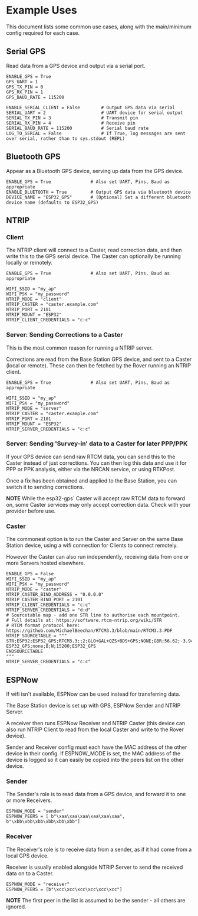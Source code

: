 # Example Uses

This document lists some common use cases, along with the main/minimum config required for each case.

## Serial GPS

Read data from a GPS device and output via a serial port.

```
ENABLE_GPS = True
GPS_UART = 1
GPS_TX_PIN = 0
GPS_RX_PIN = 1
GPS_BAUD_RATE = 115200

ENABLE_SERIAL_CLIENT = False        # Output GPS data via serial
SERIAL_UART = 2                     # UART device for serial output
SERIAL_TX_PIN = 3                   # Transmit pin
SERIAL_RX_PIN = 4                   # Receive pin
SERIAL_BAUD_RATE = 115200           # Serial baud rate
LOG_TO_SERIAL = False               # If True, log messages are sent over serial, rather than to sys.stdout (REPL)
```

## Bluetooth GPS

Appear as a Bluetooth GPS device, serving up data from the GPS device.

```
ENABLE_GPS = True               # Also set UART, Pins, Baud as appropriate
ENABLE_BLUETOOTH = True         # Output GPS data via bluetooth device
DEVICE_NAME = "ESP32_GPS"       # (Optional) Set a different bluetooth device name (defaults to ESP32_GPS)
```


## NTRIP

### Client

The NTRIP client will connect to a Caster, read correction data, and then write this to the GPS serial device. The Caster can optionally be running locally or remotely.


```
ENABLE_GPS = True               # Also set UART, Pins, Baud as appropriate

WIFI_SSID = "my_ap"
WIFI_PSK = "my_password"
NTRIP_MODE = "client"
NTRIP_CASTER = "caster.example.com"
NTRIP_PORT = 2101
NTRIP_MOUNT = "ESP32"
NTRIP_CLIENT_CREDENTIALS = "c:c"
```

### Server: Sending Corrections to a Caster

This is the most common reason for running a NTRIP server.

Corrections are read from the Base Station GPS device, and sent to a Caster (local or remote). These can then be fetched by the Rover running an NTRIP client.


```
ENABLE_GPS = True               # Also set UART, Pins, Baud as appropriate

WIFI_SSID = "my_ap"
WIFI_PSK = "my_password"
NTRIP_MODE = "server"
NTRIP_CASTER = "caster.example.com"
NTRIP_PORT = 2101
NTRIP_MOUNT = "ESP32"
NTRIP_SERVER_CREDENTIALS = "c:c"
```

### Server: Sending 'Survey-in' data to a Caster for later PPP/PPK

If your GPS device can send raw RTCM data, you can send this to the Caster instead of just corrections. You can then log this data and use it for PPP or PPK analysis, either via the NRCAN service, or using RTKPost.

Once a fix has been obtained and applied to the Base Station, you can switch it to sending corrections.

**NOTE** While the esp32-gps` Caster will accept raw RTCM data to forward on, some Caster services may only accept correction data. Check with your provider before use.


### Caster

The commonest option is to run the Caster and Server on the same Base Station device, using a wifi connection for Clients to connect remotely.

However the Caster can also run independently, receiving data from one or more Servers hosted elsewhere.

```
ENABLE_GPS = False
WIFI_SSID = "my_ap"
WIFI_PSK = "my_password"
NTRIP_MODE = "caster"
NTRIP_CASTER_BIND_ADDRESS = "0.0.0.0"
NTRIP_CASTER_BIND_PORT = 2101
NTRIP_CLIENT_CREDENTIALS = "c:c"
NTRIP_SERVER_CREDENTIALS = "d:d"
# Sourcetable map - add one STR line to authorise each mountpoint.
# Full details at: https://software.rtcm-ntrip.org/wiki/STR
# RTCM format protocol here: https://github.com/MichaelBeechan/RTCM3.3/blob/main/RTCM3.3.PDF
NTRIP_SOURCETABLE = """
STR;ESP32;ESP32_GPS;RTCM3.3;;2;GLO+GAL+QZS+BDS+GPS;NONE;GBR;56.62;-3.94;0;0;NTRIP ESP32_GPS;none;B;N;15200;ESP32_GPS
ENDSOURCETABLE
"""
NTRIP_SERVER_CREDENTIALS = "c:c"
```


## ESPNow

If wifi isn't available, ESPNow can be used instead for transferring data.

The Base Station device is set up with GPS, ESPNow Sender and NTRIP Server.

A receiver then runs ESPNow Receiver and NTRIP Caster (this device can also run NTRIP Client to read from the local Caster and write to the Rover device).

Sender and Receiver config must each have the MAC address of the other device in their config. If ESPNOW_MODE is set, the MAC address of the device is logged so it can easily be copied into the peers list on the other device.

### Sender

The Sender's role is to read data from a GPS device, and forward it to one or more Receivers.

```
ESPNOW_MODE = "sender"
ESPNOW_PEERS = [ b"\xaa\xaa\xaa\xaa\xaa\xaa", b"\xbb\xbb\xbb\xbb\xbb\xbb"]
```

### Receiver

The Receiver's role is to receive data from a sender, as if it had come from a local GPS device.

Receiver is usually enabled alongside NTRIP Server to send the received data on to a Caster.

```
ESPNOW_MODE = "receiver"
ESPNOW_PEERS = [b"\xcc\xcc\xcc\xcc\xcc\xcc"]
```

**NOTE** The first peer in the list is assumed to be the sender - all others are ignored.
